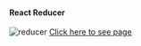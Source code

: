 #### React Reducer
![reducer](https://user-images.githubusercontent.com/108419553/201009482-f23373ec-59cf-4b8e-a3ed-0f1fd551cda5.gif)
[Click here to see page](https://636c8d674d54b341cfc0804f--musical-centaur-2fdb32.netlify.app/)
